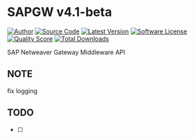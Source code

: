 # SAPGW v4.1-beta

[![Author](http://img.shields.io/badge/author-@b3b8-blue.svg?style=flat-square)](https://twitter.com/b3b8)
[![Source Code](http://img.shields.io/badge/source-alfagomma/sapgw-blue.svg?style=flat-square)](https://github.com/alfagomma/sapgw)
[![Latest Version](https://img.shields.io/github/release/alfagomma/sapgw.svg?style=flat-square)](https://github.com/alfagomma/sapgw/releases)
[![Software License](https://img.shields.io/badge/license-MIT-brightgreen.svg?style=flat-square)](https://github.com/alfagomma/sapgw/blob/master/LICENSE)
[![Quality Score](https://img.shields.io/scrutinizer/g/alfagomma/sapgw.svg?style=flat-square)](https://scrutinizer-ci.com/g/alfagomma/sapgw)
[![Total Downloads](https://img.shields.io/packagist/dt/league/sapgw.svg?style=flat-square)](https://packagist.org/packages/league/sapgw)

SAP Netweaver Gateway Middleware API

## NOTE

fix logging

## TODO

- [ ]
